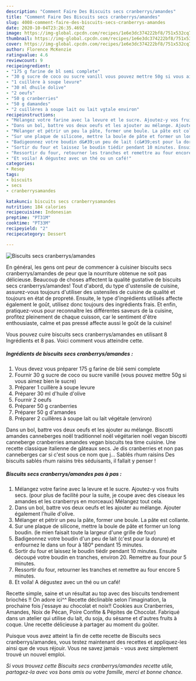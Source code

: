 ```yaml
---
description: "Comment Faire Des Biscuits secs cranberrys/amandes"
title: "Comment Faire Des Biscuits secs cranberrys/amandes"
slug: 4008-comment-faire-des-biscuits-secs-cranberrys-amandes
date: 2020-10-04T23:26:35.469Z
image: https://img-global.cpcdn.com/recipes/1e6e3dc374222bf8/751x532cq70/biscuits-secs-cranberrysamandes-photo-principale-de-la-recette.jpg
thumbnail: https://img-global.cpcdn.com/recipes/1e6e3dc374222bf8/751x532cq70/biscuits-secs-cranberrysamandes-photo-principale-de-la-recette.jpg
cover: https://img-global.cpcdn.com/recipes/1e6e3dc374222bf8/751x532cq70/biscuits-secs-cranberrysamandes-photo-principale-de-la-recette.jpg
author: Florence McKenzie
ratingvalue: 4.6
reviewcount: 9
recipeingredient:
- "175 g farine de bl semi complete"
- "30 g sucre de coco ou sucre vanill vous pouvez mettre 50g si vous aimez bien le sucre"
- "1 cuillère à soupe levure"
- "30 ml dhuile dolive"
- "2 oeufs"
- "50 g cranberries"
- "50 g damandes"
- "2 cuillères à soupe lait ou lait vgtale environ"
recipeinstructions:
- "Mélangez votre farine avec la levure et le sucre. Ajoutez-y vos fruits secs. (pour plus de facilité pour la suite, je coupe avec des ciseaux les amandes et les cranberrys en morceaux) Mélangez tout cela."
- "Dans un bol, battre vos deux oeufs et les ajouter au mélange. Ajouter également l&#39;huile d&#39;olive."
- "Mélanger et pétrir un peu la pâte, former une boule. La pâte est collante."
- "Sur une plaque de silicone, mettre la boule de pâte et former un long boudin. (le mien faisait toute la largeur d&#39;une grille de four)"
- "Badigeonnez votre boudin d&#39;un peu de lait (c&#39;est pour la dorure) et enfournez le dans un four à 180° pendant 15 minutes."
- "Sortir du four et laissez le boudin tiédir pendant 10 minutes. Ensuite découpé votre boudin en tranches, environ 20. Remettre au four pour 5 minutes."
- "Ressortir du four, retourner les tranches et remettre au four encore 5 minutes."
- "Et voila! A dégustez avec un thé ou un café!"
categories:
- Resep
tags:
- biscuits
- secs
- cranberrysamandes

katakunci: biscuits secs cranberrysamandes 
nutrition: 184 calories
recipecuisine: Indonesian
preptime: "PT31M"
cooktime: "PT33M"
recipeyield: "2"
recipecategory: Dessert

---
```



![Biscuits secs cranberrys/amandes](https://img-global.cpcdn.com/recipes/1e6e3dc374222bf8/751x532cq70/biscuits-secs-cranberrysamandes-photo-principale-de-la-recette.jpg)

En général, les gens ont peur de commencer à cuisiner biscuits secs cranberrys/amandes de peur que la nourriture obtenue ne soit pas délicieuse. Beaucoup de choses affectent la qualité gustative de biscuits secs cranberrys/amandes! Tout d'abord, du type d'ustensile de cuisine, assurez-vous toujours d'utiliser des ustensiles de cuisine de qualité et toujours en état de propreté. Ensuite, le type d'ingrédients utilisés affecte également le goût, utilisez donc toujours des ingrédients frais. Et enfin, pratiquez-vous pour reconnaître les différentes saveurs de la cuisine, profitez pleinement de chaque cuisson, car le sentiment d'être enthousiaste, calme et pas pressé affecte aussi le goût de la cuisine!

<!--inarticleads1-->

Vous pouvez cuire biscuits secs cranberrys/amandes en utilisant 8 Ingrédients et 8 pas. Voici comment vous atteindre cette.

##### Ingrédients de biscuits secs cranberrys/amandes :

1. Vous devez vous préparer 175 g farine de blé semi complete
1. Fournir 30 g sucre de coco ou sucre vanillé (vous pouvez mettre 50g si vous aimez bien le sucre)
1. Préparer 1 cuillère à soupe levure
1. Préparer 30 ml d&#39;huile d&#39;olive
1. Fournir 2 oeufs
1. Préparer 50 g cranberries
1. Préparer 50 g d&#39;amandes
1. Préparer 2 cuillères à soupe lait ou lait végétale (environ)


Dans un bol, battre vos deux oeufs et les ajouter au mélange. Biscotti amandes canneberges noël traditionnel noël végétarien noël vegan biscotti canneberge cranberries amandes vegan biscuits tea time cuisine. Une recette classique italienne de gâteaux secs. Je dis cranberries et non pas canneberges car si c&#39;est sous ce nom que j… Sablés rhum raisins Des biscuits sablés rhum raisins très séduisants, il fallait y penser ! 

<!--inarticleads2-->

##### Biscuits secs cranberrys/amandes pas à pas :

1. Mélangez votre farine avec la levure et le sucre. Ajoutez-y vos fruits secs. (pour plus de facilité pour la suite, je coupe avec des ciseaux les amandes et les cranberrys en morceaux) Mélangez tout cela.
1. Dans un bol, battre vos deux oeufs et les ajouter au mélange. Ajouter également l&#39;huile d&#39;olive.
1. Mélanger et pétrir un peu la pâte, former une boule. La pâte est collante.
1. Sur une plaque de silicone, mettre la boule de pâte et former un long boudin. (le mien faisait toute la largeur d&#39;une grille de four)
1. Badigeonnez votre boudin d&#39;un peu de lait (c&#39;est pour la dorure) et enfournez le dans un four à 180° pendant 15 minutes.
1. Sortir du four et laissez le boudin tiédir pendant 10 minutes. Ensuite découpé votre boudin en tranches, environ 20. Remettre au four pour 5 minutes.
1. Ressortir du four, retourner les tranches et remettre au four encore 5 minutes.
1. Et voila! A dégustez avec un thé ou un café!


Recette simple, saine et un résultat au top avec des biscuits tendrement briochés !! On adore ici^^ Recette déclinable selon l&#39;imagination, la prochaine fois j&#39;essaye au chocolat et noix!! Cookies aux Cranberries, Amandes, Noix de Pécan, Poire Confite &amp; Pépites de Chocolat. Fabriqué dans un atelier qui utilise du lait, du soja, du sésame et d&#39;autres fruits à coque. Une recette délicieuse à partager au moment du goûter. 

<!--inarticleads1-->

<p>
Puisque vous avez atteint la fin de cette recette de Biscuits secs cranberrys/amandes, vous testez maintenant des recettes et appliquez-les ainsi que de vous réjouir. Vous ne savez jamais - vous avez simplement trouvé un nouvel emploi.
</p>

<p>
<i>Si vous trouvez cette Biscuits secs cranberrys/amandes recette utile, partagez-la avec vos bons amis ou votre famille, merci et bonne chance.</i>
</p>
